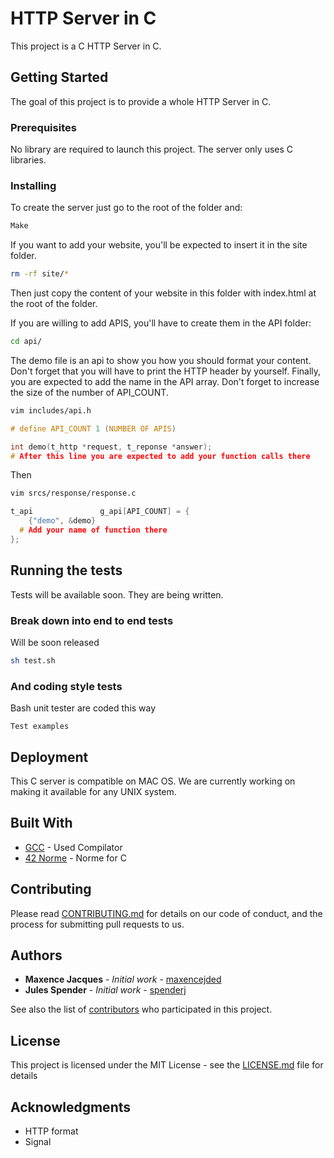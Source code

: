 # HTTP Server in C

This project is a C HTTP Server in C.

## Getting Started

The goal of this project is to provide a whole HTTP Server in C.

### Prerequisites

No library are required to launch this project. The server only uses C libraries.

### Installing

To create the server just go to the root of the folder and:

```bash
Make
```

If you want to add your website, you'll be expected to insert it in the site folder.

```bash
rm -rf site/*
```
Then just copy the content of your website in this folder with index.html at the root of the folder.

If you are willing to add APIS, you'll have to create them in the API folder:

```bash
cd api/
```
The demo file is an api to show you how you should format your content.
Don't forget that you will have to print the HTTP header by yourself.
Finally, you are expected to add the name in the API array. Don't forget to increase the size of the number of API_COUNT.

```bash
vim includes/api.h
```
```C
# define API_COUNT 1 (NUMBER OF APIS)

int	demo(t_http *request, t_reponse *answer);
# After this line you are expected to add your function calls there
```

Then

```bash
vim srcs/response/response.c
```
```C
t_api				g_api[API_COUNT] = {
	{"demo", &demo}
  # Add your name of function there
};
```

## Running the tests

Tests will be available soon. They are being written.

### Break down into end to end tests

Will be soon released

```bash
sh test.sh
```

### And coding style tests

Bash unit tester are coded this way

```
Test examples
```

## Deployment

This C server is compatible on MAC OS.
We are currently working on making it available for any UNIX system.

## Built With

* [GCC](https://gcc.gnu.org/) - Used Compilator
* [42 Norme](https://github.com/Nqsir/The-Norm-42/blob/master/norme.fr.pdf) - Norme for C

## Contributing

Please read [CONTRIBUTING.md](https://gist.github.com/maxencejded/HTTP-Server/contributing.md) for details on our code of conduct, and the process for submitting pull requests to us.

## Authors

* **Maxence Jacques** - *Initial work* - [maxencejded](https://github.com/maxencejded)
* **Jules Spender** - *Initial work* - [spenderj](https://github.com/spenderj)

See also the list of [contributors](https://github.com/your/project/contributors) who participated in this project.

## License

This project is licensed under the MIT License - see the [LICENSE.md](LICENSE.md) file for details

## Acknowledgments

* HTTP format
* Signal
